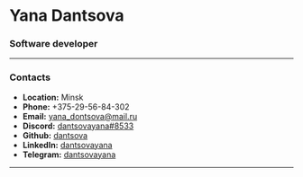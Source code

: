 # Yana Dantsova
### Software developer

---

### Contacts

- **Location:** Minsk <br>
- **Phone:** +375-29-56-84-302 <br>
- **Email:** yana_dontsova@mail.ru <br>
- **Discord:** [dantsovayana#8533](https://discordapp.com/users/dantsovayana#8533) <br>
- **Github:** [dantsova](https://github.com/dantsova) <br>
- **LinkedIn:** [dantsovayana](https://www.linkedin.com/in/dantsovayana) <br>
- **Telegram:** [dantsovayana](https://www.t.me/dantsovayana) <br>

---
